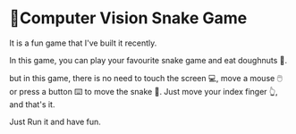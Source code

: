 # 🐍Computer Vision Snake Game
<p>
 It is a fun game that I've built it recently.
</p>

<p>
 In this game, you can play your favourite snake game and eat doughnuts 🍩. 
</p>
<p>
but in this game, there is no need to touch the screen 💻, move a mouse 🖱️ or press a button ⌨️ to move the snake 🐍. Just move your index finger 👆, and that's it.
 </p>
<p>
 Just Run it and have fun.
</p>  
